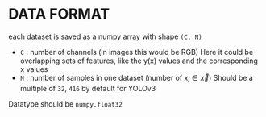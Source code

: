 # DATA FORMAT
each dataset is saved as a numpy array with shape `(C, N)`

+ `C` : number of channels (in images this would be RGB)
  Here it could be overlapping sets of features, like the y(x)
  values and the corresponding x values
+ `N` : number of samples in one dataset (number of $x_i \in \vec x$)
  Should be a multiple of `32`, `416` by default for YOLOv3

Datatype should be `numpy.float32`
